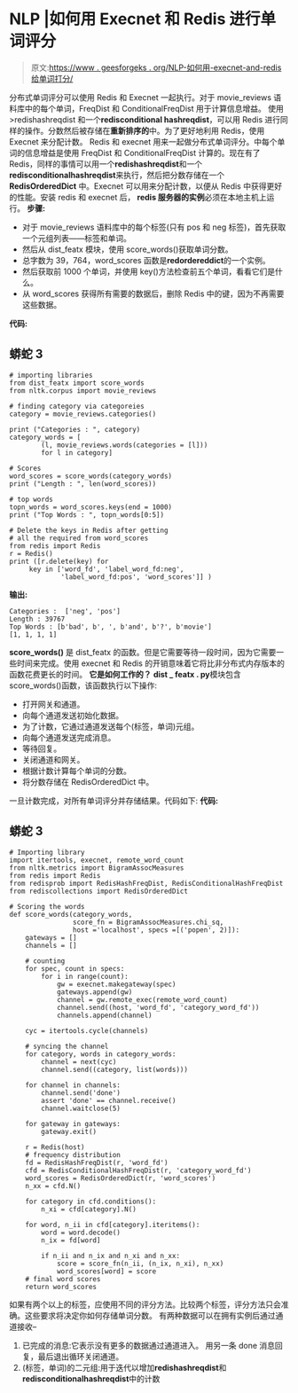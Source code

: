 # NLP |如何用 Execnet 和 Redis 进行单词评分

> 原文:[https://www . geesforgeks . org/NLP-如何用-execnet-and-redis 给单词打分/](https://www.geeksforgeeks.org/nlp-how-to-score-words-with-execnet-and-redis/)

分布式单词评分可以使用 Redis 和 Execnet 一起执行。对于 movie_reviews 语料库中的每个单词，FreqDist 和 ConditionalFreqDist 用于计算信息增益。
使用>redishashreqdist 和一个**redisconditional hashreqdist**，可以用 Redis 进行同样的操作。分数然后被存储在**重新排序的**中。为了更好地利用 Redis，使用 Execnet 来分配计数。
Redis 和 execnet 用来一起做分布式单词评分。中每个单词的信息增益是使用 FreqDist 和 ConditionalFreqDist 计算的。现在有了 Redis，同样的事情可以用一个**redishashreqdist**和一个**redisconditionalhashreqdist**来执行，然后把分数存储在一个 **RedisOrderedDict** 中。Execnet 可以用来分配计数，以便从 Redis 中获得更好的性能。安装 redis 和 execnet 后， **redis 服务器的实例**必须在本地主机上运行。
**步骤:**

*   对于 movie_reviews 语料库中的每个标签(只有 pos 和 neg 标签)，首先获取一个元组列表——标签和单词。
*   然后从 dist_featx 模块，使用 score_words()获取单词分数。
*   总字数为 39，764，word_scores 函数是**redordereddict**的一个实例。
*   然后获取前 1000 个单词，并使用 key()方法检查前五个单词，看看它们是什么。
*   从 word_scores 获得所有需要的数据后，删除 Redis 中的键，因为不再需要这些数据。

**代码:**

## 蟒蛇 3

```
# importing libraries
from dist_featx import score_words
from nltk.corpus import movie_reviews

# finding category via categoreies
category = movie_reviews.categories()

print ("Categories : ", category)
category_words = [
        (l, movie_reviews.words(categories = [l]))
        for l in category]

# Scores
word_scores = score_words(category_words)
print ("Length : ", len(word_scores))

# top words
topn_words = word_scores.keys(end = 1000)
print ("Top Words : ", topn_words[0:5])

# Delete the keys in Redis after getting
# all the required from word_scores
from redis import Redis
r = Redis()
print ([r.delete(key) for
     key in ['word_fd', 'label_word_fd:neg',
             'label_word_fd:pos', 'word_scores']] )
```

**输出:**

```
Categories :  ['neg', 'pos']
Length : 39767
Top Words : [b'bad', b', ', b'and', b'?', b'movie']
[1, 1, 1, 1]
```

**score_words()** 是 dist_featx 的函数。但是它需要等待一段时间，因为它需要一些时间来完成。使用 execnet 和 Redis 的开销意味着它将比非分布式内存版本的函数花费更长的时间。
**它是如何工作的？**
**dist _ featx . py**模块包含 score_words()函数，该函数执行以下操作:

*   打开网关和通道。
*   向每个通道发送初始化数据。
*   为了计数，它通过通道发送每个(标签，单词)元组。
*   向每个通道发送完成消息。
*   等待回复。
*   关闭通道和网关。
*   根据计数计算每个单词的分数。
*   将分数存储在 RedisOrderedDict 中。

一旦计数完成，对所有单词评分并存储结果。代码如下:
**代码:**

## 蟒蛇 3

```
# Importing library
import itertools, execnet, remote_word_count
from nltk.metrics import BigramAssocMeasures
from redis import Redis
from redisprob import RedisHashFreqDist, RedisConditionalHashFreqDist
from rediscollections import RedisOrderedDict

# Scoring the words
def score_words(category_words,
                score_fn = BigramAssocMeasures.chi_sq,
                host ='localhost', specs =[('popen', 2)]):
    gateways = []
    channels = []

    # counting
    for spec, count in specs:
        for i in range(count):
            gw = execnet.makegateway(spec)
            gateways.append(gw)
            channel = gw.remote_exec(remote_word_count)
            channel.send((host, 'word_fd', 'category_word_fd'))
            channels.append(channel)

    cyc = itertools.cycle(channels)

    # syncing the channel
    for category, words in category_words:
        channel = next(cyc)
        channel.send((category, list(words)))

    for channel in channels:
        channel.send('done')
        assert 'done' == channel.receive()
        channel.waitclose(5)

    for gateway in gateways:
        gateway.exit()

    r = Redis(host)
    # frequency distribution
    fd = RedisHashFreqDist(r, 'word_fd')
    cfd = RedisConditionalHashFreqDist(r, 'category_word_fd')
    word_scores = RedisOrderedDict(r, 'word_scores')
    n_xx = cfd.N()

    for category in cfd.conditions():
        n_xi = cfd[category].N()

    for word, n_ii in cfd[category].iteritems():
        word = word.decode()
        n_ix = fd[word]

        if n_ii and n_ix and n_xi and n_xx:
            score = score_fn(n_ii, (n_ix, n_xi), n_xx)
            word_scores[word] = score
    # final word scores       
    return word_scores
```

如果有两个以上的标签，应使用不同的评分方法。比较两个标签，评分方法只会准确。这些要求将决定你如何存储单词分数。
有两种数据可以在拥有实例后通过通道接收–

1.  已完成的消息:它表示没有更多的数据通过通道进入。
    用另一条 done 消息回复，最后退出循环关闭通道。
2.  (标签，单词)的二元组:用于迭代以增加**redishashreqdist**和**redisconditionalhashreqdist**中的计数